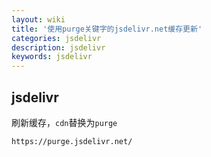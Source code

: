 ```yaml
---
layout: wiki
title: '使用purge关键字的jsdelivr.net缓存更新'
categories: jsdelivr
description: jsdelivr
keywords: jsdelivr
---
```


## jsdelivr

刷新缓存，`cdn`替换为`purge`
```html
https://purge.jsdelivr.net/
```